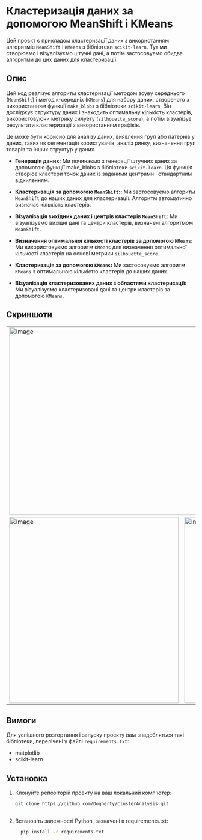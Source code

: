 # Кластеризація даних за допомогою MeanShift і KMeans
Цей проєкт є прикладом кластеризації даних з використанням алгоритмів `MeanShift` і `KMeans` з бібліотеки `scikit-learn`. Тут ми створюємо і візуалізуємо штучні дані, а потім застосовуємо обидва алгоритми до цих даних для кластеризації.
## Опис

Цей код реалізує алгоритм кластеризації методом зсуву середнього (`MeanShift`) і метод к-середніх (`KMeans`) для набору даних, створеного з використанням функції `make_blobs` з бібліотеки `scikit-learn`. Він досліджує структуру даних і знаходить оптимальну кількість кластерів, використовуючи метрику силуету (`silhouette_score`), а потім візуалізує результати кластеризації з використанням графіків.

Це може бути корисно для аналізу даних, виявлення груп або патернів у даних, таких як сегментація користувачів, аналіз ринку, визначення груп товарів та інших структур у даних.

- <strong>Генерація даних:</strong> Ми починаємо з генерації штучних даних за допомогою функції make_blobs з бібліотеки `scikit-learn`. Ця функція створює кластери точок даних із заданими центрами і стандартним відхиленням.

- <strong>Кластеризація за допомогою `MeanShift`::</strong> Ми застосовуємо алгоритм `MeanShift` до наших даних для кластеризації. Алгоритм автоматично визначає кількість кластерів.

- <strong>Візуалізація вихідних даних і центрів кластерів `MeanShift`:</strong> Ми візуалізуємо вихідні дані та центри кластерів, визначені алгоритмом `MeanShift`.

- <strong>Визначення оптимальної кількості кластерів за допомогою `KMeans`:</strong> Ми використовуємо алгоритм `KMeans` для визначення оптимальної кількості кластерів на основі метрики `silhouette_score`.

- <strong>Кластеризація за допомогою `KMeans`:</strong> Ми застосовуємо алгоритм `KMeans` з оптимальною кількістю кластерів до наших даних.

- <strong>Візуалізація кластеризованих даних з областями кластеризації:</strong> Ми візуалізуємо кластеризовані дані та центри кластерів за допомогою `KMeans`.

## Скриншоти
  
<table><tr>
  <td colspan="2">
  <img src="https://i.imgur.com/lHb0BkP.png" alt="Image" width="900" height="500">

</td>
</tr>
<tr>
<td>
  <img src="https://i.imgur.com/obrMInM.png" alt="Image" width="450" height="495">
</td>
  <td><img src="https://i.imgur.com/wJG4ET0.png" alt="Image" width="450" height="495"></td>
</tr>
</table>

## Вимоги

Для успішного розгортання і запуску проєкту вам знадобляться такі бібліотеки, перелічені у файлі `requirements.txt`:

- matplotlib
- scikit-learn

## Установка

1. Клонуйте репозіторій проекту на ваш локальний комп'ютер:
    ```bash
    git clone https://github.com/Dogherty/ClusterAnalysis.git
      
2. Встановіть залежності Python, зазначені в requirements.txt:
     ```bash
       pip install -r requirements.txt
